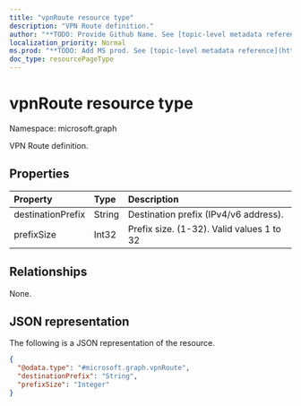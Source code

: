 ```yaml
---
title: "vpnRoute resource type"
description: "VPN Route definition."
author: "**TODO: Provide Github Name. See [topic-level metadata reference](https://msgo.azurewebsites.net/add/document/guidelines/metadata.html#topic-level-metadata)**"
localization_priority: Normal
ms.prod: "**TODO: Add MS prod. See [topic-level metadata reference](https://msgo.azurewebsites.net/add/document/guidelines/metadata.html#topic-level-metadata)**"
doc_type: resourcePageType
---
```


# vpnRoute resource type

Namespace: microsoft.graph



VPN Route definition.

## Properties
|Property|Type|Description|
|:---|:---|:---|
|destinationPrefix|String|Destination prefix (IPv4/v6 address).|
|prefixSize|Int32|Prefix size. (1-32). Valid values 1 to 32|

## Relationships
None.

## JSON representation
The following is a JSON representation of the resource.
<!-- {
  "blockType": "resource",
  "@odata.type": "microsoft.graph.vpnRoute"
}
-->
``` json
{
  "@odata.type": "#microsoft.graph.vpnRoute",
  "destinationPrefix": "String",
  "prefixSize": "Integer"
}
```

